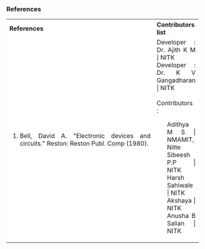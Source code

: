 ### References

<table style="text-align:justify;">
  <tr style="background-color: white">
    <th>References</th>
    <th>Contributors list</th>
  </tr>
  <tr style="background-color: white">
    <td style="width:500px">
    <ol>
    <li>Bell, David A. &quot;Electronic devices and circuits.&quot; Reston: Reston Publ. Comp (1980).</li>
    </ol>
   </td>
    <td>Developer : Dr. Ajith K M | NITK</br>
    Developer : Dr. K V Gangadharan | NITK</br></br>
    Contributors :
  <ul style="list-style-type: none;">
    <li>Adithya M S | NMAMIT, Nitte</li>
    <li>Sibeesh P.P | NITK</li>
    <li>Harsh Sahiwale | NITK</li>
    <li>Akshaya | NITK</li>
    <li>Anusha B Salian | NITK</li>
  </ul></td>
  </tr>
</table>

